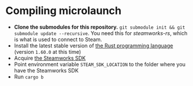 # Compiling microlaunch

- **Clone the submodules for this repository.** `git submodule init && git submodule update --recursive`. You need this for *steamworks-rs*, which is what is used to connect to Steam.
- Install the latest stable version of [the Rust programming language](https://rust-lang.org) (version `1.60.0` at this time)
- Acquire [the Steamworks SDK](https://partner.steamgames.com/doc/sdk)
- Point environment variable `STEAM_SDK_LOCATION` to the folder where you have the Steamworks SDK
- Run `cargo b`